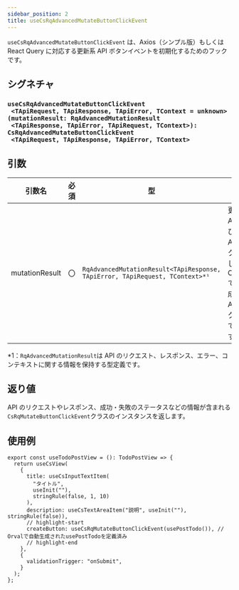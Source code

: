 ```yaml
---
sidebar_position: 2
title: useCsRqAdvancedMutateButtonClickEvent
---
```


`useCsRqAdvancedMutateButtonClickEvent` は、Axios（シンプル版）もしくは React Query に対応する更新系 API ボタンイベントを初期化するためのフックです。

## シグネチャ

<h3>
  <code>useCsRqAdvancedMutateButtonClickEvent<br/>&nbsp;&lt;TApiRequest, TApiResponse, TApiError, TContext = unknown><br/>(mutationResult: RqAdvancedMutationResult<br/>&nbsp;&lt;TApiResponse, TApiError, TApiRequest, TContext>):<br/>CsRqAdvancedMutateButtonClickEvent<br/>&nbsp;&lt;TApiRequest, TApiResponse, TApiError, TContext></code>
</h3>

## 引数

| 引数名         | 必須 | 型                                                                           | 説明                                                                                              |
| -------------- | ---- | ---------------------------------------------------------------------------- | ------------------------------------------------------------------------------------------------- |
| mutationResult | 〇   | `RqAdvancedMutationResult<TApiResponse, TApiError, TApiRequest, TContext>*¹` | 更新系 API を呼び出す API フックを指定します。OpenAPI で自動生成された API フックを指定できます。 |

\*1：`RqAdvancedMutationResult`は API のリクエスト、レスポンス、エラー、コンテキストに関する情報を保持する型定義です。

## 返り値

API のリクエストやレスポンス、成功・失敗のステータスなどの情報が含まれる`CsRqMutateButtonClickEvent`クラスのインスタンスを返します。

## 使用例

```tsx
export const useTodoPostView = (): TodoPostView => {
  return useCsView(
    {
      title: useCsInputTextItem(
        "タイトル",
        useInit(""),
        stringRule(false, 1, 10)
      ),
      description: useCsTextAreaItem("説明", useInit(""), stringRule(false)),
      // highlight-start
      createButton: useCsRqMutateButtonClickEvent(usePostTodo()), // Orvalで自動生成されたusePostTodoを定義済み
      // highlight-end
    },
    {
      validationTrigger: "onSubmit",
    }
  );
};
```
